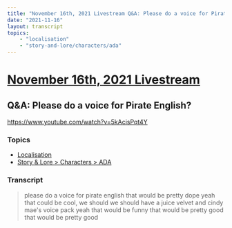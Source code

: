 ```yaml
---
title: "November 16th, 2021 Livestream Q&A: Please do a voice for Pirate English?"
date: "2021-11-16"
layout: transcript
topics:
    - "localisation"
    - "story-and-lore/characters/ada"
---
```

# [November 16th, 2021 Livestream](../2021-11-16.md)
## Q&A: Please do a voice for Pirate English?
https://www.youtube.com/watch?v=5kAcisPqt4Y

### Topics
* [Localisation](../topics/localisation.md)
* [Story & Lore > Characters > ADA](../topics/story-and-lore/characters/ada.md)

### Transcript

> please do a voice for pirate english that would be pretty dope yeah that could be cool, we should we should have a juice velvet and cindy mae's voice pack yeah that would be funny that would be pretty good that would be pretty good
